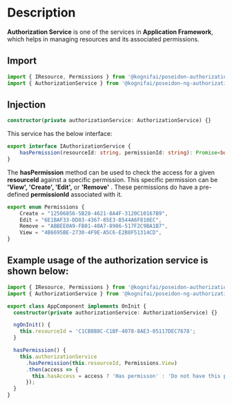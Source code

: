 # Description

**Authorization Service** is one of the services in **Application Framework**, which helps in managing resources and its associated permissions.  

## Import

```typescript
import { IResource, Permissions } from '@kognifai/poseidon-authorizationservice';
import { AuthorizationService } from '@kognifai/poseidon-ng-authorizationservice';
```

## Injection

```typescript
constructor(private authorizationService: AuthorizationService) {}
```
This service has the below interface:

```typescript
export interface IAuthorizationService {
    hasPermission(resourceId: string, permissionId: string): Promise<boolean>;
}
```
The **hasPermission** method can be used to check the access for a given **resourceId** against a specific permission.  This specific permission can be **'View', 'Create', 'Edit',** or **'Remove'** .  These permissions do have a pre-defined **permissionId** associated with it.

```typescript
export enum Permissions {
    Create = "12506856-5B28-4621-8A4F-3120C10167B9",
    Edit = "6E1BAF33-DD83-4367-85E3-B544A6F810EC",
    Remove = "ABBEE0A9-FB01-40A7-8986-517F2C9BA1B7",
    View = "4B6695BE-2730-4F9E-A5C6-E2B8F51314CD",
}
```

## Example usage of the authorization service is shown below:

```typescript
import { IResource, Permissions } from '@kognifai/poseidon-authorizationservice';
import { AuthorizationService } from '@kognifai/poseidon-ng-authorizationservice';

export class AppComponent implements OnInit {
  constructor(private authorizationService: AuthorizationService) {}

  ngOnInit() {
    this.resourceId = 'C1CB8B8C-C1BF-4078-8AE3-05117DEC7678';
  }

  hasPermission() {
    this.authorizationService
      .hasPermission(this.resourceId, Permissions.View)
      .then(access => {
        this.hasAccess = access ? 'Has permisson' : 'Do not have this permssion';
      });
  }
}
```



   